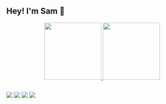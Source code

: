 ## Hey! I'm Sam 🤙
<div align="center">
  <a href="https://github.com/gilhosamu">
  <img height="150em" src="https://github-readme-stats.vercel.app/api?username=gilhosamu&show_icons=true&theme=dark&include_all_commits=true&count_private=true"/>
  <img height="150em" src="https://github-readme-stats.vercel.app/api/top-langs/?username=gilhosamu&layout=compact&langs_count=7&theme=dark"/>
</div>
  
  ##
 
<div> 
  	<a href="https://www.twitter.com/gilhosamu" target="_blank"><img src="https://img.shields.io/badge/Twitter-1DA1F2?style=for-the-badge&logo=twitter&logoColor=white" target="_blank"></a>
  <a href="https://instagram.com/alvesamu" target="_blank"><img src="https://img.shields.io/badge/-Instagram-%23E4405F?style=for-the-badge&logo=instagram&logoColor=white" target="_blank"></a>
 <a href="https://discord.gg/C6cfXu4sD5" target="_blank"><img src="https://img.shields.io/badge/Discord-7289DA?style=for-the-badge&logo=discord&logoColor=white" target="_blank"></a> 
  <a href = "mailto:sgilho16@gmail.com"><img src="https://img.shields.io/badge/-Gmail-%23333?style=for-the-badge&logo=gmail&logoColor=white" target="_blank"></a>
 

  </div>
